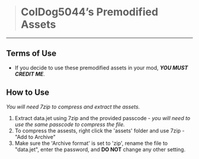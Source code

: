 > # ColDog5044’s Premodified Assets

---

## Terms of Use

 - If you decide to use these premodified assets in your mod, ***YOU MUST CREDIT ME***.

## How to Use

*You will need 7zip to compress and extract the assets.*

 1. Extract data.jet using 7zip and the provided passcode - *you will need to use the same passcode to compress the file.*
 2. To compress the assests, right click the 'assets' folder and use 7zip - "Add to Archive"
 3. Make sure the 'Archive format' is set to 'zip', rename the file to "data.jet", enter the password, and **DO NOT** change any other setting.
